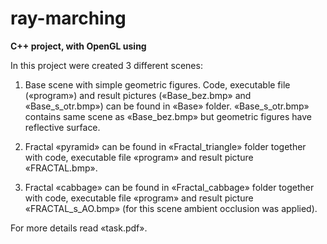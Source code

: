 # ray-marching
**C++ project, with OpenGL using**

In this project were created 3 different scenes:

1. Base scene with simple geometric figures. Code, executable file («program») and result pictures  («Base_bez.bmp» and «Base_s_otr.bmp») can be found in «Base» folder. «Base_s_otr.bmp» contains same scene as «Base_bez.bmp» but geometric figures have reflective surface.

2. Fractal «pyramid»  can be found in «Fractal_triangle» folder together with code, executable file «program» and result picture «FRACTAL.bmp».

3. Fractal «cabbage»  can be found in «Fractal_cabbage» folder together with code, executable file «program» and result picture «FRACTAL_s_AO.bmp» (for this scene ambient occlusion was applied).

For more details read «task.pdf».
